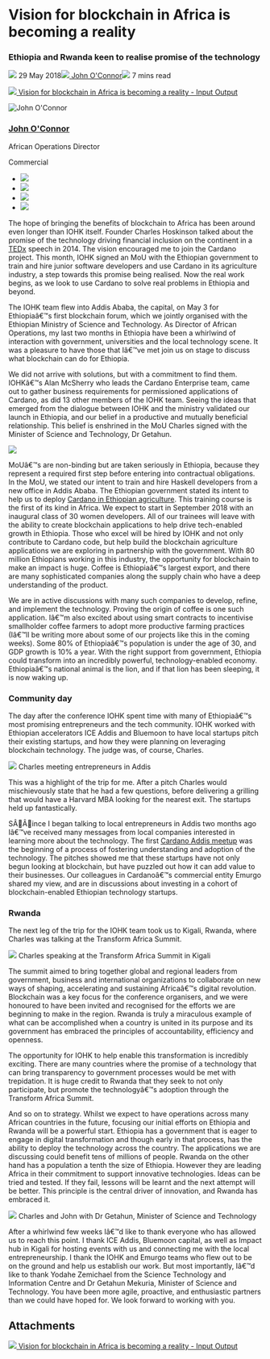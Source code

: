 # Vision for blockchain in Africa is becoming a reality
### **Ethiopia and Rwanda keen to realise promise of the technology**
![](img/2018-05-29-vision-for-blockchain-in-africa-is-becoming-a-reality.002.png) 29 May 2018![](img/2018-05-29-vision-for-blockchain-in-africa-is-becoming-a-reality.002.png)[ John O'Connor](/en/blog/authors/john-oconnor/page-1/)![](img/2018-05-29-vision-for-blockchain-in-africa-is-becoming-a-reality.003.png) 7 mins read

![](img/2018-05-29-vision-for-blockchain-in-africa-is-becoming-a-reality.004.png)[ Vision for blockchain in Africa is becoming a reality - Input Output](https://ucarecdn.com/ffc4b9ae-32dd-4755-a6a8-fa8407414d0b/-/inline/yes/ "Vision for blockchain in Africa is becoming a reality - Input Output")

![John O'Connor](img/2018-05-29-vision-for-blockchain-in-africa-is-becoming-a-reality.005.png)[](/en/blog/authors/john-oconnor/page-1/)
### [**John O'Connor**](/en/blog/authors/john-oconnor/page-1/)
African Operations Director

Commercial

- ![](img/2018-05-29-vision-for-blockchain-in-africa-is-becoming-a-reality.006.png)[](mailto:john.oconnor@iohk.io "Email")
- ![](img/2018-05-29-vision-for-blockchain-in-africa-is-becoming-a-reality.007.png)[](https://www.linkedin.com/in/jjtoconnor/ "LinkedIn")
- ![](img/2018-05-29-vision-for-blockchain-in-africa-is-becoming-a-reality.008.png)[](https://twitter.com/jjtoconnor "Twitter")
- ![](img/2018-05-29-vision-for-blockchain-in-africa-is-becoming-a-reality.009.png)[](https://github.com/staircaseJapes "GitHub")

The hope of bringing the benefits of blockchain to Africa has been around even longer than IOHK itself. Founder Charles Hoskinson talked about the promise of the technology driving financial inclusion on the continent in a [TEDx](https://www.youtube.com/watch?v=97ufCT6lQcY/ "The future will be decentralized, Charles Hoskinson, TEDxBermuda") speech in 2014. The vision encouraged me to join the Cardano project. This month, IOHK signed an MoU with the Ethiopian government to train and hire junior software developers and use Cardano in its agriculture industry, a step towards this promise being realised. Now the real work begins, as we look to use Cardano to solve real problems in Ethiopia and beyond.

The IOHK team flew into Addis Ababa, the capital, on May 3 for Ethiopiaâ€™s first blockchain forum, which we jointly organised with the Ethiopian Ministry of Science and Technology. As Director of African Operations, my last two months in Ethiopia have been a whirlwind of interaction with government, universities and the local technology scene. It was a pleasure to have those that Iâ€™ve met join us on stage to discuss what blockchain can do for Ethiopia.

We did not arrive with solutions, but with a commitment to find them. IOHKâ€™s Alan McSherry who leads the Cardano Enterprise team, came out to gather business requirements for permissioned applications of Cardano, as did 13 other members of the IOHK team. Seeing the ideas that emerged from the dialogue between IOHK and the ministry validated our launch in Ethiopia, and our belief in a productive and mutually beneficial relationship. This belief is enshrined in the MoU Charles signed with the Minister of Science and Technology, Dr Getahun.

![](img/2018-05-29-vision-for-blockchain-in-africa-is-becoming-a-reality.010.jpeg)

MoUâ€™s are non-binding but are taken seriously in Ethiopia, because they represent a required first step before entering into contractual obligations. In the MoU, we stated our intent to train and hire Haskell developers from a new office in Addis Ababa. The Ethiopian government stated its intent to help us to deploy [Cardano in Ethiopian agriculture](https://bitcoinmagazine.com/articles/where-coffee-just-grows-connecting-ethiopian-agritech-blockchain/ "Where Coffee Just Grows: Connecting Ethiopian Agritech to the Blockchain, Bitcoin magazine"). This training course is the first of its kind in Africa. We expect to start in September 2018 with an inaugural class of 30 women developers. All of our trainees will leave with the ability to create blockchain applications to help drive tech-enabled growth in Ethiopia. Those who excel will be hired by IOHK and not only contribute to Cardano code, but help build the blockchain agriculture applications we are exploring in partnership with the government. With 80 million Ethiopians working in this industry, the opportunity for blockchain to make an impact is huge. Coffee is Ethiopiaâ€™s largest export, and there are many sophisticated companies along the supply chain who have a deep understanding of the product.

We are in active discussions with many such companies to develop, refine, and implement the technology. Proving the origin of coffee is one such application. Iâ€™m also excited about using smart contracts to incentivise smallholder coffee farmers to adopt more productive farming practices (Iâ€™ll be writing more about some of our projects like this in the coming weeks). Some 80% of Ethiopiaâ€™s population is under the age of 30, and GDP growth is 10% a year. With the right support from government, Ethiopia could transform into an incredibly powerful, technology-enabled economy. Ethiopiaâ€™s national animal is the lion, and if that lion has been sleeping, it is now waking up.
### **Community day**
The day after the conference IOHK spent time with many of Ethiopiaâ€™s most promising entrepreneurs and the tech community. IOHK worked with Ethiopian accelerators ICE Addis and Bluemoon to have local startups pitch their existing startups, and how they were planning on leveraging blockchain technology. The judge was, of course, Charles.

![](img/2018-05-29-vision-for-blockchain-in-africa-is-becoming-a-reality.011.jpeg) Charles meeting entrepreneurs in Addis

This was a highlight of the trip for me. After a pitch Charles would mischievously state that he had a few questions, before delivering a grilling that would have a Harvard MBA looking for the nearest exit. The startups held up fantastically.

SÂÂince I began talking to local entrepreneurs in Addis two months ago Iâ€™ve received many messages from local companies interested in learning more about the technology. The first [Cardano Addis meetup](https://twitter.com/InputOutputHK/status/981138485846466561 "Excited to announce that @cardanocom's first meetup in Africa took place in Ethiopia..., twitter.com/InputOutputHK") was the beginning of a process of fostering understanding and adoption of the technology. The pitches showed me that these startups have not only begun looking at blockchain, but have puzzled out how it can add value to their businesses. Our colleagues in Cardanoâ€™s commercial entity Emurgo shared my view, and are in discussions about investing in a cohort of blockchain-enabled Ethiopian technology startups.
### **Rwanda**
The next leg of the trip for the IOHK team took us to Kigali, Rwanda, where Charles was talking at the Transform Africa Summit.

![](img/2018-05-29-vision-for-blockchain-in-africa-is-becoming-a-reality.012.jpeg) Charles speaking at the Transform Africa Summit in Kigali

The summit aimed to bring together global and regional leaders from government, business and international organizations to collaborate on new ways of shaping, accelerating and sustaining Africaâ€™s digital revolution. Blockchain was a key focus for the conference organisers, and we were honoured to have been invited and recognised for the efforts we are beginning to make in the region. Rwanda is truly a miraculous example of what can be accomplished when a country is united in its purpose and its government has embraced the principles of accountability, efficiency and openness.

The opportunity for IOHK to help enable this transformation is incredibly exciting. There are many countries where the promise of a technology that can bring transparency to government processes would be met with trepidation. It is huge credit to Rwanda that they seek to not only participate, but promote the technologyâ€™s adoption through the Transform Africa Summit.

And so on to strategy. Whilst we expect to have operations across many African countries in the future, focusing our initial efforts on Ethiopia and Rwanda will be a powerful start. Ethiopia has a government that is eager to engage in digital transformation and though early in that process, has the ability to deploy the technology across the country. The applications we are discussing could benefit tens of millions of people. Rwanda on the other hand has a population a tenth the size of Ethiopia. However they are leading Africa in their commitment to support innovative technologies. Ideas can be tried and tested. If they fail, lessons will be learnt and the next attempt will be better. This principle is the central driver of innovation, and Rwanda has embraced it.

![](img/2018-05-29-vision-for-blockchain-in-africa-is-becoming-a-reality.013.jpeg) Charles and John with Dr Getahun, Minister of Science and Technology

After a whirlwind few weeks Iâ€™d like to thank everyone who has allowed us to reach this point. I thank ICE Addis, Bluemoon capital, as well as Impact hub in Kigali for hosting events with us and connecting me with the local entrepreneurship. I thank the IOHK and Emurgo teams who flew out to be on the ground and help us establish our work. But most importantly, Iâ€™d like to thank Yodahe Zemichael from the Science Technology and Information Centre and Dr Getahun Mekuria, Minister of Science and Technology. You have been more agile, proactive, and enthusiastic partners than we could have hoped for. We look forward to working with you.
## **Attachments**
![](img/2018-05-29-vision-for-blockchain-in-africa-is-becoming-a-reality.004.png)[ Vision for blockchain in Africa is becoming a reality - Input Output](https://ucarecdn.com/ffc4b9ae-32dd-4755-a6a8-fa8407414d0b/-/inline/yes/ "Vision for blockchain in Africa is becoming a reality - Input Output")
